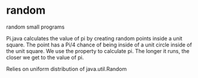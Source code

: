 # random
random small programs


Pi.java
calculates the value of pi by creating random points inside a unit square. The point has a Pi/4 chance of being inside of a unit circle inside of the unit square. We use the property to calculate pi. The longer it runs, the closer we get to the value of pi.

Relies on uniform distribution of java.util.Random
